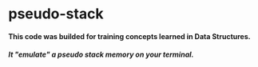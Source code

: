 # pseudo-stack
<h4> This code was builded for training concepts learned in Data Structures. </h4>
<h5>It "emulate" a pseudo stack memory on your terminal. </h5>

